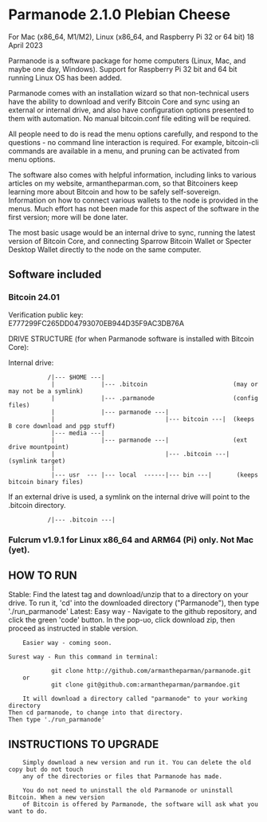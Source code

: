 # Parmanode 2.1.0 Plebian Cheese 

For Mac (x86_64, M1/M2), Linux (x86_64, and Raspberry Pi 32 or 64 bit)
18 April 2023

Parmanode is a software package for home computers (Linux, Mac, and
maybe one day, Windows). Support for Raspberry Pi 32 bit and 64 bit running 
Linux OS has been added.

Parmanode comes with an installation wizard so that non-technical users have
the ability to download and verify Bitcoin Core and sync using an external 
or internal drive, and also have configuration options presented to them
with automation. No manual bitcoin.conf file editing will be required.

All people need to do is read the menu options carefully, and respond to
the questions - no command line interaction is required. For example, 
bitcoin-cli commands are available in a menu, and pruning can be activated 
from menu options.

The software also comes with helpful information, including links to various
articles on my website, armantheparman.com, so that Bitcoiners keep learning
more about Bitcoin and how to be safely self-sovereign. Information on how 
to connect various wallets to the node is provided in the menus. Much effort
has not been made for this aspect of the software in the first version; more
will be done later.

The most basic usage would be an internal drive to sync, running the latest
version of Bitcoin Core, and connecting Sparrow Bitcoin Wallet or Specter
Desktop Wallet directly to the node on the same computer.

## Software included

### Bitcoin 24.01

Verification public key: E777299FC265DD04793070EB944D35F9AC3DB76A
       
DRIVE STRUCTURE (for when Parmanode software is installed with Bitcoin Core):

Internal drive:
               
               /|--- $HOME ---|
                |             |--- .bitcoin                        (may or may not be a symlink)
                |             |--- .parmanode                      (config files)
                |             |--- parmanode ---|
                |                               |--- bitcoin ---|  (keeps B core download and pgp stuff)
                |--- media ---|
                |             |--- parmanode ---|                  (ext drive mountpoint) 
                |                               |--- .bitcoin ---| (symlink target)
                |           
                |--- usr  --- |--- local  ------|--- bin ---|       (keeps bitcoin binary files)


If an external drive is used, a symlink on the internal drive will point to the .bitcoin directory.

               /|--- .bitcoin ---|

### Fulcrum v1.9.1 for Linux x86_64 and ARM64 (Pi) only. Not Mac (yet).

## HOW TO RUN

Stable:
	Find the latest tag and download/unzip that to a directory on your drive.
	To run it, 'cd' into the downloaded directory ("Parmanode"), then type './run_parmanode'
Latest:
	Easy way - Navigate to the github repository, and click the green 'code' button. 
        In the pop-uo, click download zip, then proceed as instructed in stable version.
        
        Easier way - coming soon.

	Surest way - Run this command in terminal:

                git clone http://github.com/armantheparman/parmanode.git
        or
                git clone git@github.com:armantheparman/parmandoe.git

        It will download a directory called "parmanode" to your working directory
	Then cd parmanode, to change into that directory.
	Then type './run_parmanode'

## INSTRUCTIONS TO UPGRADE

        Simply download a new version and run it. You can delete the old copy but do not touch
        any of the directories or files that Parmanode has made. 

        You do not need to uninstall the old Parmanode or uninstall Bitcoin. When a new version
        of Bitcoin is offered by Parmanode, the software will ask what you want to do.

